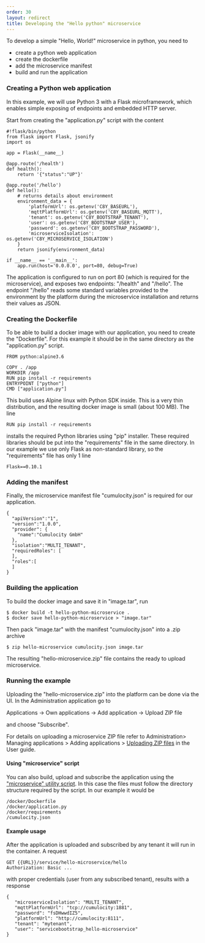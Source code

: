 ```yaml
---
order: 30
layout: redirect
title: Developing the "Hello python" microservice 
---
```


To develop a simple "Hello, World!" microservice in python, you need to
 
 * create a python web application
 * create the dockerfile
 * add the microservice manifest
 * build and run the application

### Creating a Python web application

In this example, we will use Python 3 with a Flask microframework, which enables simple exposing of endpoints and embedded HTTP server. 

Start from creating the "application.py" script with the content
 
    #!flask/bin/python
    from flask import Flask, jsonify
    import os
    
    app = Flask(__name__)
    
    @app.route('/health')
    def health():
        return '{"status":"UP"}'
    
    @app.route('/hello')
    def hello():
        # returns details about environment
        environment_data = {
            'platformUrl': os.getenv('C8Y_BASEURL'),
            'mqttPlatformUrl': os.getenv('C8Y_BASEURL_MQTT'),
            'tenant': os.getenv('C8Y_BOOTSTRAP_TENANT'),
            'user': os.getenv('C8Y_BOOTSTRAP_USER'),
            'password': os.getenv('C8Y_BOOTSTRAP_PASSWORD'),
            'microserviceIsolation': os.getenv('C8Y_MICROSERVICE_ISOLATION')
        }
        return jsonify(environment_data) 
    
    if __name__ == '__main__':
        app.run(host='0.0.0.0', port=80, debug=True)
        
The application is configured to run on port 80 (which is required for the microservice), and exposes two endpoints: "/health" and "/hello".
The endpoint "/hello" reads some standard variables provided to the environment by the platform during the microservice installation and returns their values as JSON.

### Creating the Dockerfile

To be able to build a docker image with our application, you need to create the "Dockerfile". For this example it should be in the same directory as the "application.py" script.

    FROM python:alpine3.6
    
    COPY . /app
    WORKDIR /app
    RUN pip install -r requirements
    ENTRYPOINT ["python"]
    CMD ["application.py"]
    
This build uses Alpine linux with Python SDK inside. This is a very thin distribution, and the resulting docker image is small (about 100 MB). The line

    RUN pip install -r requirements
    
installs the required Python libraries using "pip" installer. These required libraries should be put into the "requirements" file in the same directory. In our example we use only Flask as non-standard library, so the "requirements" file has only 1 line
    
    Flask==0.10.1
    
### Adding the manifest 
    
Finally, the microservice manifest file "cumulocity.json" is required for our application.

    {
      "apiVersion":"1",
      "version":"1.0.0",
      "provider": {
        "name":"Cumulocity GmbH"
      },
      "isolation":"MULTI_TENANT",
      "requiredRoles": [
      ],
      "roles":[
      ]
    }
    
### Building the application
     
To build the docker image and save it in "image.tar", run     

    $ docker build -t hello-python-microservice .
    $ docker save hello-python-microservice > "image.tar"

Then pack "image.tar" with the manifest "cumulocity.json" into a .zip archive
    
    $ zip hello-microservice cumulocity.json image.tar
    
The resulting "hello-microservice.zip" file contains the ready to upload microservice. 

### Running the example

Uploading the "hello-microservice.zip" into the platform can be done via the UI. In the Administration application go to 

Applications -> Own applications -> Add application -> Upload ZIP file

and choose "Subscribe". 

For details on uploading a microservice ZIP file refer to Administration> Managing applications > Adding applications > [Uploading ZIP files](uploading-zip-files) in the User guide. 

#### Using "microservice" script

You can also build, upload and subscribe the application using the ["microservice" utility script](/guides/reference/microservice-package). In this case the files must follow the directory structure required by the script. In our example it would be

    /docker/Dockerfile
    /docker/application.py
    /docker/requirements
    /cumulocity.json
     
     

#### Example usage

After the application is uploaded and subscribed by any tenant it will run in the container. A request

    GET {{URL}}/service/hello-microservice/hello 
    Authorization: Basic ...

with proper credentials (user from any subscribed tenant), results with a response 
 
    {
       "microserviceIsolation": "MULTI_TENANT",
       "mqttPlatformUrl": "tcp://cumulocity:1881",
       "password": "fsDHwwdIZ5",
       "platformUrl": "http://cumulocity:8111",
       "tenant": "mytenant",
       "user": "servicebootstrap_hello-microservice"
    }